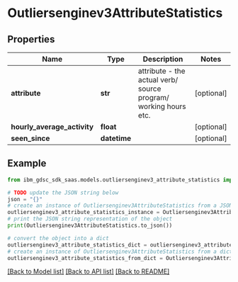 # Outliersenginev3AttributeStatistics


## Properties

Name | Type | Description | Notes
------------ | ------------- | ------------- | -------------
**attribute** | **str** | attribute - the actual verb/ source program/ working hours etc. | [optional] 
**hourly_average_activity** | **float** |  | [optional] 
**seen_since** | **datetime** |  | [optional] 

## Example

```python
from ibm_gdsc_sdk_saas.models.outliersenginev3_attribute_statistics import Outliersenginev3AttributeStatistics

# TODO update the JSON string below
json = "{}"
# create an instance of Outliersenginev3AttributeStatistics from a JSON string
outliersenginev3_attribute_statistics_instance = Outliersenginev3AttributeStatistics.from_json(json)
# print the JSON string representation of the object
print(Outliersenginev3AttributeStatistics.to_json())

# convert the object into a dict
outliersenginev3_attribute_statistics_dict = outliersenginev3_attribute_statistics_instance.to_dict()
# create an instance of Outliersenginev3AttributeStatistics from a dict
outliersenginev3_attribute_statistics_from_dict = Outliersenginev3AttributeStatistics.from_dict(outliersenginev3_attribute_statistics_dict)
```
[[Back to Model list]](../README.md#documentation-for-models) [[Back to API list]](../README.md#documentation-for-api-endpoints) [[Back to README]](../README.md)


